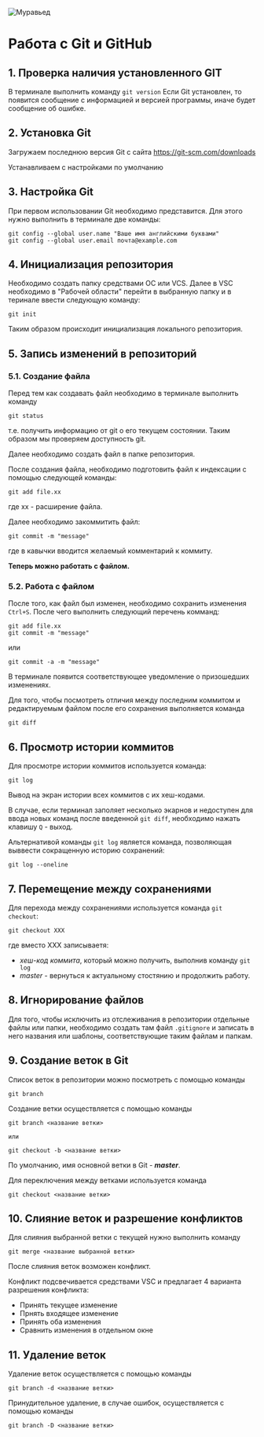 ![Муравьед](image.jpg)
# **Работа с Git и GitHub**
## 1. Проверка наличия установленного GIT
В терминале выполнить команду `git version`
Если Git установлен, то появится сообщение с информацией и версией программы, иначе будет сообщение об ошибке.
## 2. Установка Git
Загружаем последнюю версия Git с сайта https://git-scm.com/downloads

Устанавливаем с настройками по умолчанию
## 3. Настройка Git 
При первом использовании Git необходимо представится. Для этого нужно выполнить в терминале две команды:
```
git config --global user.name "Ваше имя английскими буквами"
git config --global user.email почта@example.com
```
## 4. Инициализация репозитория 
Необходимо создать папку средствами ОС или VCS.
Далее в VSC необходимо в "Рабочей области" перейти в выбранную папку и в теринале ввести следующую команду:
```
git init 
```
Таким образом происходит инициализация локального репозитория.
## 5. Запись изменений в репозиторий
### 5.1. Создание файла
Перед тем как создавать файл необходимо в терминале выполнить команду
```
git status
```
 т.е. получить информацию от git о его текущем состоянии. Таким образом мы проверяем доступность git.
 
 Далее необходимо создать файл в папке репозитория.

 После создания файла, необходимо подготовить файл к индексации с помощью следующей команды:
```
git add file.xx 
```
где xx - расширение файла.

Далее необходимо закоммитить файл:
```
git commit -m "message"
```
где в кавычки вводится желаемый комментарий к коммиту.

**Теперь можно работать с файлом.**

### 5.2. Работа с файлом
После того, как файл был изменен, необходимо сохранить изменения `Ctrl+S`. После чего выполнить следующий перечень комманд:
```
git add file.xx 
git commit -m "message"
```
или
```
git commit -a -m "message"
```
В терминале появится соответствующее уведомление о призошедших изменениях.

Для того, чтобы посмотреть отличия между последним коммитом и редактируемым файлом после его сохранения выполняется команда
```
git diff 
```
## 6. Просмотр истории коммитов
Для просмотре истории коммитов используется команда:
```
git log 
```
Вывод на экран истории всех коммитов с их хеш-кодами. 

В случае, если терминал заполяет несколько экарнов и недоступен для ввода новых команд после введенной `git diff`, необходимо нажать клавишу `Q` - выход. 

Альтернативой команды `git log` является команда, позволяющая выввести сокращенную историю сохранений:
```
git log --oneline
```
## 7. Перемещение между сохранениями
Для перехода между сохранениями используется команда `git checkout`:
```
git checkout XXX
```
где вместо ХХХ записываетя:
- *хеш-код коммита*, который можно получить, выполнив команду `git log`
- *master* - вернуться к актуальному стостянию и продолжить работу.
## 8. Игнорирование файлов
Для того, чтобы исключить из отслеживания в репозитории отдельные файлы или папки, необходимо создать там файл `.gitignore` и записать в него названия или шаблоны, соответствующие таким файлам и папкам.
## 9. Создание веток в Git
Список веток в репозитории можно посмотреть с помощью команды 
```
git branch
```
Создание ветки осуществляется с помощью команды 
```
git branch <название ветки>

или 

git checkout -b <название ветки>
```
По умолчанию, имя основной ветки в Git - ***master***.

Для переключения между ветками используется команда 
```
git checkout <название ветки>
```
## 10. Слияние веток и разрешение конфликтов
Для слияния выбранной ветки с текущей нужно выполнить команду 
```
git merge <название выбранной ветки>
```
После слияния веток возможен конфликт.

Конфликт подсвечивается средствами VSC и предлагает 4 варианта разрешения конфликта:
- Принять текущее изменение
- Прнять входящее изменение
- Принять оба изменения
- Сравнить изменения в отдельном окне

## 11. Удаление веток
Удаление веток осуществляется с помощью команды
```
git branch -d <название ветки>
```
Принудительное удаление, в случае ошибок, осуществляется с помощью команды
```
git branch -D <название ветки>
```
